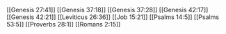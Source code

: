 [[Genesis 27:41]]
[[Genesis 37:18]]
[[Genesis 37:28]]
[[Genesis 42:17]]
[[Genesis 42:21]]
[[Leviticus 26:36]]
[[Job 15:21]]
[[Psalms 14:5]]
[[Psalms 53:5]]
[[Proverbs 28:1]]
[[Romans 2:15]]
